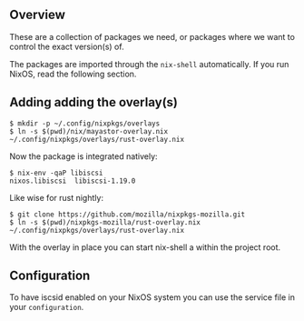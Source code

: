## Overview

These are a collection of packages we need, or packages where we 
want to control the exact version(s) of.

The packages are imported through the `nix-shell` automatically. If you
run NixOS, read the following section.

## Adding adding the overlay(s)
```
$ mkdir -p ~/.config/nixpkgs/overlays
$ ln -s $(pwd)/nix/mayastor-overlay.nix ~/.config/nixpkgs/overlays/rust-overlay.nix
```

Now the package is integrated natively:

```
$ nix-env -qaP libiscsi
nixos.libiscsi  libiscsi-1.19.0
```

Like wise for rust nightly:

```
$ git clone https://github.com/mozilla/nixpkgs-mozilla.git
$ ln -s $(pwd)/nixpkgs-mozilla/rust-overlay.nix ~/.config/nixpkgs/overlays/rust-overlay.nix
```

With the overlay in place you can start nix-shell a within the project root.

## Configuration

To have iscsid enabled on your NixOS system you can use the service file
in your `configuration`.



